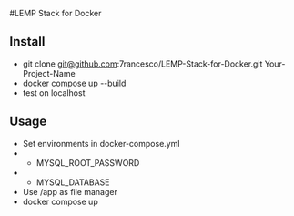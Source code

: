 #LEMP Stack for Docker

## Install
- git clone git@github.com:7rancesco/LEMP-Stack-for-Docker.git Your-Project-Name
- docker compose up --build
- test on localhost

## Usage
- Set environments in docker-compose.yml 
- - MYSQL_ROOT_PASSWORD
- - MYSQL_DATABASE
- Use /app as file manager
- docker compose up